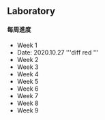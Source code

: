 ## Laboratory
#### **每周進度**
* Week 1
* Date: 2020.10.27
'''diff
red
'''
* Week 2
* Week 3
* Week 4
* Week 5
* Week 6
* Week 7
* Week 8
* Week 9

